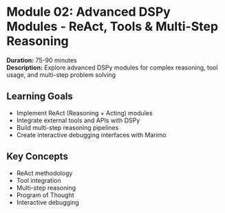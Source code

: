# Module 02: Advanced DSPy Modules - ReAct, Tools & Multi-Step Reasoning

**Duration:** 75-90 minutes  
**Description:** Explore advanced DSPy modules for complex reasoning, tool usage, and multi-step problem solving

## Learning Goals

- Implement ReAct (Reasoning + Acting) modules
- Integrate external tools and APIs with DSPy
- Build multi-step reasoning pipelines
- Create interactive debugging interfaces with Marimo

## Key Concepts

- ReAct methodology
- Tool integration
- Multi-step reasoning
- Program of Thought
- Interactive debugging